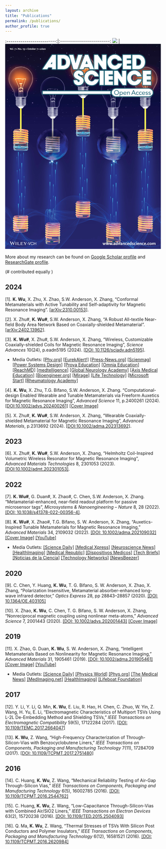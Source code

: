 ```yaml
---
layout: archive
title: "Publications"
permalink: /publications/
author_profile: true
---
```

:-------------------------:|:-------------------------:
![](1.jpg)  |  ![](2.jpg)


More about my research can be found on [Google Scholar profile](https://scholar.google.com/citations?user=gCnzlpcAAAAJ&hl=en) and [ResearchGate profile](https://www.researchgate.net/profile/Ke-Wu-48/research).



(# contributed equally )

2024
----
[1].	__K. Wu__, X. Zhu, X. Zhao, S.W. Anderson, X. Zhang, “Conformal Metamaterials with Active Tunability and Self-adaptivity for Magnetic Resonance Imaging”. [[arXiv:2310.00153]](https://arxiv.org/abs/2310.00153).

[2].	X. Zhu#, __K. Wu#__, S.W. Anderson, X. Zhang, “A Robust All-textile Near-field Body Area Network Based on Coaxially-shielded Metamaterial”.[[arXiv:2402.13962]](https://arxiv.org/abs/2402.13962).

[3].	__K. Wu#__, X. Zhu#, S.W. Anderson, X. Zhang, “Wireless, Customizable Coaxially-shielded Coils for Magnetic Resonance Imaging”, _Science Advances_ 10(24), p.eadn5195 (2024). [[DOI: 10.1126/sciadv.adn5195]](https://arxiv.org/abs/2312.12581).
* Media Outlets: [[Phy.org]](https://phys.org/news/2024-06-science-metamaterials-mri.html) [[EurekAlert!]](https://www.eurekalert.org/news-releases/1047883) [[Press-News.org]](https://press-news.org/193427-unleashing-the-power-of-metamaterials-to-improve-mri-imaging.html) [[Scienmag]](https://scienmag.com/unleashing-the-power-of-metamaterials-to-improve-mri-imaging/) [[Power Systems Design]](https://www.powersystemsdesign.com/articles/unleashing-the-power-of-metamaterials-to-improve-mri-imaging/33/21757) [[Prova Education]](https://provaeducation.com/news/engineer-explains-the-science-behind-metamaterials-and-mri-enhancement/2467030/) [[Omnia Education]](https://omniaeducation.com/news/engineer-explains-the-science-behind-metamaterials-and-mri-enhancement/2467030/) [[ReachMD]](https://reachmd.com/news/engineer-explains-the-science-behind-metamaterials-and-mri-enhancement/2467030/) [[medtelligence]](https://medtelligence.net/news/engineer-explains-the-science-behind-metamaterials-and-mri-enhancement/2467030/) [[Global Neurology Academy]](https://globalneurologyacademy.org/news/engineer-explains-the-science-behind-metamaterials-and-mri-enhancement/2467030/) [[Axis Medical Education]](https://axismeded.com/news/engineer-explains-the-science-behind-metamaterials-and-mri-enhancement/2467030/) [[Bioengineer.org]](https://bioengineer.org/unleashing-the-power-of-metamaterials-to-improve-mri-imaging/) [[Mirage]](https://www.miragenews.com/metamaterials-boost-mri-imaging-power-1254720/) [[Life Technology]](https://www.lifetechnology.com/blogs/life-technology-science-news/engineer-explains-the-science-behind-metamaterials-and-mri-enhancement?_pos=1&_sid=b02dc215a&_ss=r) [[Microsoft Start]](https://www.msn.com/en-us/health/other/engineer-explains-the-science-behind-metamaterials-and-mri-enhancement/ar-BB1o6AWc) [[Rheumatology Academy]](https://rheumatologyacademy.org/news/engineer-explains-the-science-behind-metamaterials-and-mri-enhancement/2467030/)



[4].	__K. Wu__, X. Zhu, T.G. Bifano, S.W. Anderson, X. Zhang. “Computational-design Enabled Wearable and Tunable Metamaterials via Freeform Auxetics for Magnetic Resonance Imaging”, _Advanced Science_ 11, p.2400261 (2024). [[DOI:10.1002/advs.202400261]](https://onlinelibrary.wiley.com/doi/full/10.1002/advs.202400261) [[Cover Image]](https://onlinelibrary.wiley.com/doi/10.1002/advs.202470152)

[5].	X. Zhu#, __K. Wu#__, S.W. Anderson, X. Zhang, “Wearable Coaxially-shielded Metamaterial for Magnetic Resonance Imaging”, _Advanced Materials_, p.2313692 (2024).  [[DOI:10.1002/adma.202313692]](https://onlinelibrary.wiley.com/doi/full/10.1002/adma.202313692).


2023
----
[6].	X. Zhu#, __K. Wu#__, S.W. Anderson, X. Zhang, “Helmholtz Coil-Inspired Volumetric Wireless Resonator for Magnetic Resonance Imaging”, _Advanced Materials Technologies_ 8, 2301053 (2023). [[DOI:10.1002/admt.202301053]](https://onlinelibrary.wiley.com/doi/full/10.1002/admt.202301053).

2022
----
[7].	__K. Wu#__, G. Duan#, X. Zhao#, C. Chen, S.W. Anderson, X. Zhang. “Metamaterial-enhanced, near-field readout platform for passive microsensor tags”, _Microsystems & Nanoengineering – Nature_ 8, 28 (2022). [[DOI: 10.1038/s41378-022-00356-4]](https://www.nature.com/articles/s41378-022-00356-4).

[8].	__K. Wu#__, X. Zhao#, T.G. Bifano, S. W. Anderson, X. Zhang, “Auxetics-Inspired Tunable Metamaterials for Magnetic Resonance Imaging,” _Advanced Materials_ 34, 2109032 (2022). [[DOI: 10.1002/adma.202109032]](https://onlinelibrary.wiley.com/doi/10.1002/adma.202109032) [[Cover Image]](https://onlinelibrary.wiley.com/doi/epdf/10.1002/adma.202270049) [[YouTube]](https://www.youtube.com/watch?v=clDsqm8l6Kw&t=1s&ab_channel=BostonUniversity)

* Media Outlets: [[Science Daily]](https://www.sciencedaily.com/releases/2022/02/220211102727.htm) [[Medical Xpress]](https://medicalxpress.com/news/2022-02-bizarre-helmet-brain-scans.html) [[Neuroscience News]](https://neurosciencenews.com/metamaterial-mri-helmet-20057/) [[HealthImaging]](https://healthimaging.com/topics/medical-imaging/magnetic-resonance-imaging-mri/wearable-mri-helmet) [[Medical Republic]](https://www.medicalrepublic.com.au/you-can-keep-your-hat-on-in-the-mri/6869) [[Dispositivos Medicos]](https://dispositivosmedicos.org.mx/casco-de-material-magnetico-portatil-para-rm-mas-rapidas-y-de-bajo-costo/) [[Tech Briefs]](https://www.techbriefs.com/component/content/article/45400-5-ws-of-a-wearable-metamaterial) [[Noticias de la Ciencia]](https://noticiasdelaciencia.com/art/43847/un-casco-tan-util-como-llamativo) [[Technology Networks]](https://www.technologynetworks.com/tn/news/the-strange-looking-helmet-that-can-improve-brain-scans-358521) [[NewsBeezer]](https://newsbeezer.com/germanyeng/this-bizarre-looking-helmet-can-do-better-brain-scans/)

2020
----
[9].	C. Chen, Y. Huang, __K. Wu__, T. G. Bifano, S. W. Anderson, X. Zhao, X. Zhang, “Polarization Insensitive, Metamaterial absorber-enhanced long-wave infrared detector,” _Optics Express_ 28, pp 28843–28857 (2020). [[DOI: 10.1364/OE.403105]](https://opg.optica.org/oe/fulltext.cfm?uri=oe-28-20-28843&id=439585) 

[10].	X. Zhao, __K. Wu__, C. Chen, T. G. Bifano, S. W. Anderson, X. Zhang, “Nonreciprocal magnetic coupling using nonlinear meta-atoms,” _Advanced Science_ 7, 2001443 (2020). [[DOI: 10.1002/advs.202001443]](https://onlinelibrary.wiley.com/doi/full/10.1002/advs.202001443) [[Cover Image]](https://onlinelibrary.wiley.com/doi/epdf/10.1002/advs.202070109) 

2019
----
[11].	X. Zhao, G. Duan, __K. Wu__, S. W. Anderson, X. Zhang, “Intelligent Metamaterials Based on Nonlinearity for Magnetic Resonance Imaging,” _Advanced Materials_ 31, 1905461 (2019). [[DOI: 10.1002/adma.201905461]](https://onlinelibrary.wiley.com/doi/10.1002/adma.201905461) [[Cover Image]](https://onlinelibrary.wiley.com/doi/epdf/10.1002/adma.201970343) [[YouTube]](https://www.youtube.com/watch?v=bsTsoRIDJ3I&ab_channel=BostonUniversity)

* Media Outlets: [[Science Daily]](https://www.sciencedaily.com/releases/2019/11/191105113503.htm) [[Physics World]](https://physicsworld.com/a/non-linear-metamaterials-improve-mr-imaging/) [[Phys.org]](https://phys.org/news/2019-11-intelligent-metamaterial-mris-accessible.html) [[The Medical News]](https://www.news-medical.net/news/20191105/New-intelligent-metamaterial-could-make-MRI-faster-safer-and-more-accessible.aspx) [[MedImaging.net]](https://www.medimaging.net/general-imaging/articles/294780035/nonlinear-metamaterials-could-revolutionize-mri-scanning.html) [[HealthImaging]](https://healthimaging.com/topics/medical-imaging/diagnostic-imaging/metamaterial-can-make-mri-scans-safer-and-cheaper) [[Lifeboat Foundation]](https://lifeboat.com/blog/2019/11/researchers-design-intelligent-metamaterial-to-make-mris-affordable-and-accessible)

2017
----
[12].	Y. Li, Y. Li, Q. Min, __K. Wu__, E. Liu, R. Hao, H. Chen, C. Zhuo, W. Yin, Z. Wang, H. Yu, E. Li, “Electromagnetic Characteristics of Multiport TSVs Using L-2L De-Embedding Method and Shielding TSVs,” _IEEE Transactions on Electromagnetic Compatibility_ 59(5), 17122284 (2017). [[DOI: 10.1109/TEMC.2017.2664047]](https://ieeexplore.ieee.org/document/7879241) 

[13].	__K. Wu__, Z. Wang, “High-Frequency Characterization of Through-Silicon-Vias with Benzocyclobutene Liners,” _IEEE Transactions on Components, Packaging and Manufacturing Technology_ 7(11), 17284709 (2017). [[DOI: 10.1109/TCPMT.2017.2751480]](https://ieeexplore.ieee.org/abstract/document/8067644) 

2016
----
[14].	C. Huang, __K. Wu__, Z. Wang, “Mechanical Reliability Testing of Air-Gap Through-Silicon Vias,” _IEEE Transactions on Components, Packaging and Manufacturing Technology_ 6(5), 16002785 (2016). [[DOI: 10.1109/TCPMT.2016.2544762]](https://ieeexplore.ieee.org/document/7452390) 

[15].	C. Huang, __K. Wu__, Z. Wang, “Low-Capacitance Through-Silicon-Vias with Combined Air/SiO2 Liners,” _IEEE Transactions on Electron Devices_ 63(2), 15720238 (2016). [[DOI: 10.1109/TED.2015.2504093]](https://ieeexplore.ieee.org/document/7359156) 

[16].	Q. Ma, __K. Wu__, Z. Wang, “Thermal Stresses of TSVs With Silicon Post Conductors and Polymer Insulators,” _IEEE Transactions on Components, Packaging and Manufacturing Technology_ 6(12), 16581521 (2016). [[DOI: 10.1109/TCPMT.2016.2620984]](https://ieeexplore.ieee.org/document/7748460) 
